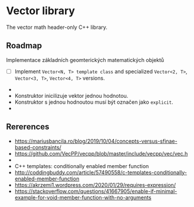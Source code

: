 

# Vector library

The vector math header-only C++ library.

## Roadmap

Implementace základních geomterických matematických objektů

- [ ] Implement `Vector<N, T> template class` and specialized `Vector<2, T>`, `Vector<3, T>`, `Vector<4, T>` versions.

-
- Konstruktor inicilizuje vektor jednou hodnotou.
- Konstruktor s jednou hodnoutou musí být označen jako `explicit`.
-

## Rererences

- https://mariusbancila.ro/blog/2019/10/04/concepts-versus-sfinae-based-constraints/
- https://github.com/VecPP/vecpp/blob/master/include/vecpp/vec/vec.h
-
- C++ templates: conditionally enabled member function
- http://coddingbuddy.com/article/57490558/c-templates-conditionally-enabled-member-function
- https://akrzemi1.wordpress.com/2020/01/29/requires-expression/
- https://stackoverflow.com/questions/41667905/enable-if-minimal-example-for-void-member-function-with-no-arguments